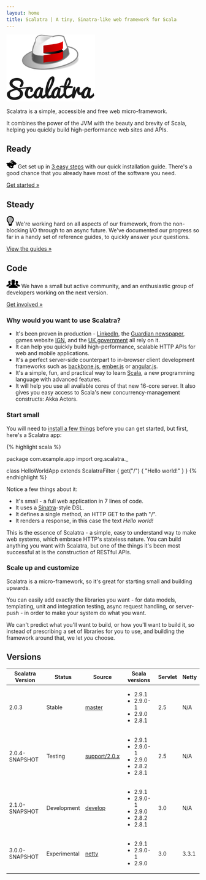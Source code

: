 ```yaml
---
layout: home
title: Scalatra | A tiny, Sinatra-like web framework for Scala
---
```


<div class="hero-unit">
  <div class="row">
    <div class="span4">
      <img src="assets/img/logo-x.png" class="img-rounded">
    </div>
    <div class="span6">
      <p>Scalatra is a simple, accessible and free web micro-framework.</p>
      <p> It combines the power of the JVM with the beauty and brevity of Scala,
          helping you quickly build high-performance web sites and APIs.</p>
    </div>
  </div>
</div>

<div class="row">
  <div class="span4">
    <h2>Ready</h2>
    <p><img src="assets/img/glyphicons/glyphicons_339_rabbit.png"> Get
      set up in <a href="getting-started/installation.html">3 easy steps</a>
      with our quick installation guide. There's a good chance that you already
      have most of the software you need.</p>
    <p><a href="getting-started" class="btn btn-primary">Get started »</a></p>
  </div>
  <div class="span4">
    <h2>Steady</h2>
    <p><img src="assets/img/glyphicons/glyphicons_064_lightbulb.png"> We're
      working hard on all aspects of our framework, from the non-blocking
      I/O through to an async future. We've documented our progress so far
      in a handy set of reference guides, to quickly answer your questions.</p>
    <p><a href="guides" class="btn btn-primary">View the guides »</a></p>
  </div>
  <div class="span4">
    <h2>Code</h2>
    <p><img src="assets/img/glyphicons/glyphicons_043_group.png"> We have a
      small but active community, and an enthusiastic group of
      developers working on the next version.</p>
    <p><a href="community" class="btn btn-primary">Get involved »</a></p>
  </div>
</div>

### Why would you want to use Scalatra?

* It's been proven in production - [LinkedIn][linkedin], the
[Guardian newspaper][guardian], games website [IGN][ign], and the
[UK government][govuk] all rely on it.
* It can help you quickly build high-performance, scalable HTTP APIs for web
and mobile applications.
* It's a perfect server-side counterpart to in-browser client development
frameworks such as [backbone.js](http://backbonejs.org/),
[ember.js](http://emberjs.com) or [angular.js](http://angularjs.org).
* It's a simple, fun, and practical way to learn
[Scala](http://www.scala-lang.org), a new programming language with advanced
features.
* It will help you use all available cores of that new 16-core server. It
also gives you easy access to Scala's new concurrency-management constructs:
Akka Actors.

[linkedin]: http://www.linkedin.com
[guardian]: http://www.guardian.co.uk
[ign]: http://www.ign.com
[govuk]: http://www.gov.uk

### Start small

You will need to [install a few things](getting-started/installation.html)
before you can get started, but first, here's a Scalatra app:

{% highlight scala %}

  package com.example.app
  import org.scalatra._

  class HelloWorldApp extends ScalatraFilter {
    get("/") {
      "Hello world!"
    }
  }
{% endhighlight %}

Notice a few things about it:

 * It's small - a full web application in 7 lines of code.
 * It uses a [Sinatra](http://sinatrarb.com)-style DSL.
 * It defines a single method, an HTTP GET to the path "/".
 * It renders a response, in this case the text _Hello world!_

This is the essence of Scalatra - a simple, easy to understand way to make
web systems, which embrace HTTP's stateless nature. You can build anything
you want with Scalatra, but one of the things it's been most successful at
is the construction of RESTful APIs.

### Scale up and customize

Scalatra is a micro-framework, so it's great for starting small and building
upwards.

You can easily add exactly the libraries you want - for data models, templating,
unit and integration testing, async request handling, or server-push - in
order to make your system do what you want.

We can't predict what you'll want to build, or how you'll want to build it, so
instead of prescribing a set of libraries for you to use, and building the
framework around that, we let _you_ choose.

## Versions

<table class="table table-striped table-bordered">
  <thead>
    <tr>
      <th>Scalatra Version</th>
      <th>Status</th>
      <th>Source</th>
      <th>Scala versions</th>
      <th>Servlet</th>
      <th>Netty</th>
    </tr>
  </thead>
  <tbody>
    <tr>
      <td>2.0.3</td>
      <td>Stable</td>
      <td><a href="http://github.com/scalatra/scalatra/tree/master">master</td></td>
      <td>
        <ul class="scala-versions">
          <li>2.9.1</li>
          <li>2.9.0-1</li>
          <li>2.9.0</li>
          <li>2.8.1</li>
        </ul>
      </td>
      <td>2.5</td>
      <td>N/A</td>
    </tr>
    <tr>
      <td>2.0.4-SNAPSHOT</td>
      <td>Testing</td>
      <td><a href="http://github.com/scalatra/scalatra/tree/support/2.0.x">support/2.0.x</td></td>
      <td>
        <ul class="scala-versions">
          <li>2.9.1</li>
          <li>2.9.0-1</li>
          <li>2.9.0</li>
          <li>2.8.2</li>
          <li>2.8.1</li>
        </ul>
      </td>
      <td>2.5</td>
      <td>N/A</td>
    </tr>
    <tr>
      <td>2.1.0-SNAPSHOT</td>
      <td>Development</td>
      <td><a href="http://github.com/scalatra/scalatra/tree/develop">develop</td>
      <td>
        <ul class="scala-versions">
          <li>2.9.1</li>
          <li>2.9.0-1</li>
          <li>2.9.0</li>
          <li>2.8.2</li>
          <li>2.8.1</li>
        </ul>
      </td>
      <td>3.0</td>
      <td>N/A</td>
    </tr>
    <tr>
      <td>3.0.0-SNAPSHOT</td>
      <td>Experimental</td>
      <td><a href="http://github.com/scalatra/scalatra/tree/netty">netty</td>
      <td>
        <ul class="scala-versions">
          <li>2.9.1</li>
          <li>2.9.0-1</li>
          <li>2.9.0</li>
        </ul>
      </td>
      <td>3.0</td>
      <td>3.3.1</td>
    </tr>
  </tbody>
</table>

